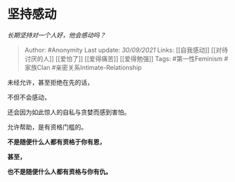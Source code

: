 # 坚持感动
*长期坚持对一个人好，他会感动吗？*

> Author: #Anonymity 
Last update: *30/09/2021* 
Links: [[自我感动]] [[对待讨厌的人]] [[爱怕了]] [[爱得痛苦]] [[爱得勉强]]
Tags: #第一性Feminism #家族Clan #亲密关系Intimate-Relationship  


未经允许，甚至拒绝在先的话，

不但不会感动，

还会因为如此惊人的自私与贪婪而感到害怕。

允许帮助，是有资格门槛的。

**不是随便什么人都有资格于你有恩，**

**甚至，**

**也不是随便什么人都有资格与你有仇。**



